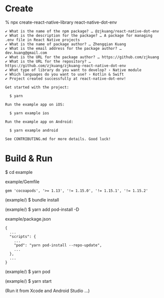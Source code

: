 # Create

% npx create-react-native-library react-native-dot-env
```
✔ What is the name of the npm package? … @zjkuang/react-native-dot-env
✔ What is the description for the package? … A package for managing .env file in React Native projects
✔ What is the name of package author? … Zhengqian Kuang
✔ What is the email address for the package author? … dev.kuang@gmail.com
✔ What is the URL for the package author? … https://github.com/zjkuang
✔ What is the URL for the repository? … https://github.com/zjkuang/zjkuang-react-native-dot-env
✔ What type of library do you want to develop? › Native module
✔ Which languages do you want to use? › Kotlin & Swift
✔ Project created successfully at react-native-dot-env!

Get started with the project:

  $ yarn

Run the example app on iOS:

  $ yarn example ios

Run the example app on Android:

  $ yarn example android

See CONTRIBUTING.md for more details. Good luck!
```

# Build & Run

$ cd example

example/Gemfile
```
gem 'cocoapods', '>= 1.13', '!= 1.15.0', '!= 1.15.1', '!= 1.15.2'
```
(example/) $ bundle install

(example/) $ yarn add pod-install -D

example/package.json
```
{
  ...
  "scripts": {
    ...
    "pod": "yarn pod-install --repo-update",
    ...
  },
  ...
}
```

(example/) $ yarn pod

(example/) $ yarn start

(Run it from Xcode and Android Studio ...)
